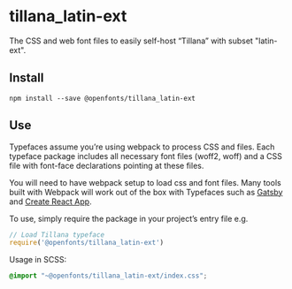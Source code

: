 
# tillana_latin-ext

The CSS and web font files to easily self-host “Tillana” with subset "latin-ext".

## Install

`npm install --save @openfonts/tillana_latin-ext`

## Use

Typefaces assume you’re using webpack to process CSS and files. Each typeface
package includes all necessary font files (woff2, woff) and a CSS file with
font-face declarations pointing at these files.

You will need to have webpack setup to load css and font files. Many tools built
with Webpack will work out of the box with Typefaces such as [Gatsby](https://github.com/gatsbyjs/gatsby)
and [Create React App](https://github.com/facebookincubator/create-react-app).

To use, simply require the package in your project’s entry file e.g.

```javascript
// Load Tillana typeface
require('@openfonts/tillana_latin-ext')
```

Usage in SCSS:
```scss
@import "~@openfonts/tillana_latin-ext/index.css";
```
